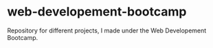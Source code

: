 # web-developement-bootcamp
Repository for different projects, I made under the Web Developement Bootcamp.

